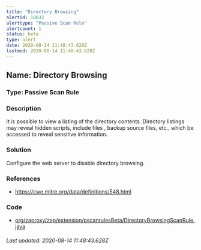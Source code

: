 ```yaml
---
title: "Directory Browsing"
alertid: 10033
alerttype: "Passive Scan Rule"
alertcount: 1
status: beta
type: alert
date: 2020-08-14 11:48:43.628Z
lastmod: 2020-08-14 11:48:43.628Z
---
```

## Name: Directory Browsing

### Type: Passive Scan Rule


### Description

It is possible to view a listing of the directory contents. Directory listings may reveal hidden scripts, include files , backup source files, etc., which be accessed to reveal sensitive information.

### Solution

Configure the web server to disable directory browsing. 

### References

* https://cwe.mitre.org/data/definitions/548.html

### Code

 * [org/zaproxy/zap/extension/pscanrulesBeta/DirectoryBrowsingScanRule.java](https://github.com/zaproxy/zap-extensions/blob/master/addOns/pscanrulesBeta/src/main/java/org/zaproxy/zap/extension/pscanrulesBeta/DirectoryBrowsingScanRule.java)

###### Last updated: 2020-08-14 11:48:43.628Z
